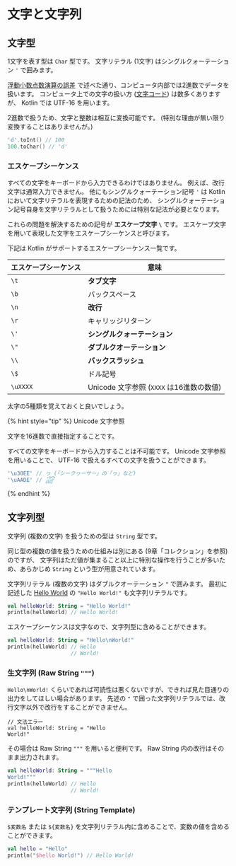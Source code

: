 # 文字と文字列
## 文字型
1文字を表す型は `Char` 型です。
文字リテラル (1文字) はシングルクォーテーション `'` で囲みます。

[浮動小数点数演算の誤差](./numeric_operation.md) で述べた通り、コンピュータ内部では2進数でデータを扱います。
コンピュータ上での文字の扱い方 ([文字コード][Character encoding]) は数多くありますが、 Kotlin では UTF-16 を用います。

2進数で扱うため、文字と整数は相互に変換可能です。 (特別な理由が無い限り変換することはありませんが。)

```kotlin
'd'.toInt() // 100
100.toChar() // 'd'
```

[Character encoding]: https://ja.wikipedia.org/wiki/%E6%96%87%E5%AD%97%E3%82%B3%E3%83%BC%E3%83%89

### エスケープシーケンス
すべての文字をキーボードから入力できるわけではありません。
例えば、改行文字は通常入力できません。
他にもシングルクォーテーション記号 `'` は Kotlin において文字リテラルを表現するための記法のため、
シングルクォーテーション記号自身を文字リテラルとして扱うためには特別な記法が必要となります。

これらの問題を解決するための記号が **エスケープ文字 `\`** です。
エスケープ文字を用いて表現した文字をエスケープシーケンスと呼びます。

下記は Kotlin がサポートするエスケープシーケンス一覧です。

| エスケープシーケンス | 意味                                     |
|----------------------|------------------------------------------|
| `\t`                 | **タブ文字**                             |
| `\b`                 | バックスペース                           |
| `\n`                 | **改行**                                 |
| `\r`                 | キャリッジリターン                       |
| `\'`                 | **シングルクォーテーション**             |
| `\"`                 | **ダブルクオーテーション**               |
| `\\`                 | **バックスラッシュ**                     |
| `\$`                 | ドル記号                                 |
| `\uXXXX`             | Unicode 文字参照 (`XXXX` は16進数の数値) |

太字の5種類を覚えておくと良いでしょう。


{% hint style="tip" %}
Unicode 文字参照

文字を16進数で直接指定することです。

すべての文字をキーボードから入力することは不可能です。
Unicode 文字参照を用いることで、 UTF-16 で扱えるすべての文字を扱うことができます。

```kotlin
'\u30EE' // ヮ (「シークヮーサー」の「ヮ」など)
'\uAADE' // ꫞
```
{% endhint %}

## 文字列型
文字列 (複数の文字) を扱うための型は `String` 型です。
<!-- TODO: Link to chapter 9 collection -->
同じ型の複数の値を扱うための仕組みは別にある (9章「コレクション」を参照) のですが、
文字列はただ値が集まること以上に特別な操作を行うことが多いため、あらかじめ `String` という型が用意されています。

文字列リテラル (複数の文字) はダブルクオーテーション `"` で囲みます。
最初に記述した [Hello World](../chapter01/hello_world.md) の `"Hello World!"` も文字列リテラルです。

```kotlin
val helloWorld: String = "Hello World!"
println(helloWorld) // Hello World!
```

エスケープシーケンスは文字なので、文字列型に含めることができます。

```kotlin
val helloWorld: String = "Hello\nWorld!"
println(helloWorld) // Hello
                    // World!
```

### 生文字列 (Raw String `"""`)
`Hello\nWorld!` くらいであれば可読性は悪くないですが、できれば見た目通りの出力をしてほしい場合があります。
先述の `"` で囲った文字列リテラルでは、改行文字以外で改行をすることができません。

```
// 文法エラー
val helloWorld: String = "Hello
World!"
```

その場合は Raw String `"""` を用いると便利です。
Raw String 内の改行はそのまま出力されます。

```kotlin
val helloWorld: String = """Hello
World!"""
println(helloWorld) // Hello
                    // World!
```

### テンプレート文字列 (String Template)
`$変数名` または `${変数名}` を文字列リテラル内に含めることで、変数の値を含めることができます。

```kotlin
val hello = "Hello"
println("$hello World!") // Hello World!
```
